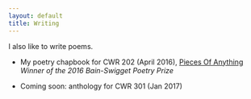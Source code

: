```yaml
---
layout: default
title: Writing
---
```


I also like to write poems.

* My poetry chapbook for CWR 202 (April 2016), <a href="/chapbookmain">Pieces Of Anything</a>  
_Winner of the 2016 Bain-Swigget Poetry Prize_

* Coming soon: anthology for CWR 301 (Jan 2017)

